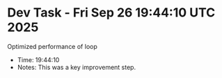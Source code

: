 # Dev Task - Fri Sep 26 19:44:10 UTC 2025
Optimized performance of loop
- Time: 19:44:10
- Notes: This was a key improvement step.

